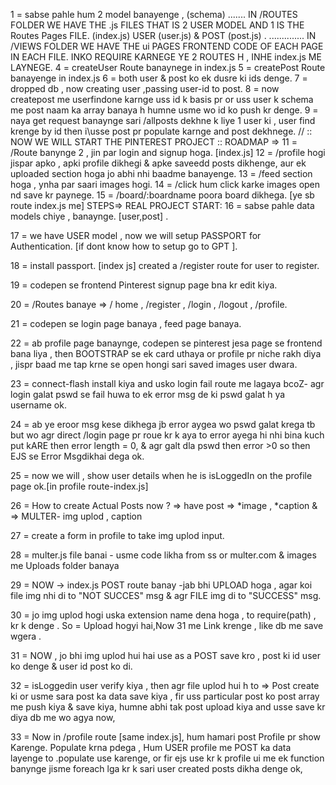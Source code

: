1 = sabse pahle hum 2 model banayenge , (schema) .......   IN   /ROUTES FOLDER WE HAVE THE .js  FILES THAT IS 2 USER  MODEL AND 1 IS THE Routes Pages FILE. (index.js)
USER (user.js) & POST (post.js) .  ..............    IN /VIEWS FOLDER WE HAVE THE ui PAGES FRONTEND CODE OF EACH PAGE IN EACH FILE. 
INKO REQUIRE KARNEGE YE 2 ROUTES H , INHE index.js ME LAYNEGE.
4 =  createUser Route banaynege         in index.js
5 =  createPost Route banayenge         in index.js
6 =  both user & post ko ek dusre ki ids denge.
7 = dropped db , now creating user ,passing user-id to post.
8 = now createpost me userfindone karnge uss id k basis pr or uss user k schema me post naam ka array banaya h humne usme wo id ko push kr denge.
9 = naya get request banaynge sari /allposts dekhne k liye  1 user ki , user find krenge by id then i\usse post pr populate karnge and post dekhnege.
//      ::  NOW WE WILL START THE PINTEREST PROJECT  :: ROADMAP =>
11 = /Route banynge 2 , jin par login and signup hoga.  [index.js]
12 = /profile hogi jispar apko , apki profile dikhegi & apke saveedd posts dikhenge, aur ek uploaded section hoga jo abhi nhi baadme banayenge.
13 = /feed section hoga , ynha par saari images hogi.
14 = /click hum click karke images open nd save kr paynege.
15 = /board/:boardname poora board dikhega. [ye sb route index.js me]         STEPS=> REAL PROJECT START:
16 = sabse pahle data models chiye , banaynge. [user,post] .

17 = we have USER model , now we will setup PASSPORT for Authentication. [if dont know how to setup go to GPT ].

18 = install passport. [index js] created a /register route for user to register.

19 = codepen se frontend Pinterest signup page bna kr edit kiya.

20 = /Routes banaye =>  / home , /register , /login , /logout , /profile.

21 = codepen se login page banaya , feed page banaya.

22 = ab profile page banaynge, codepen se pinterest jesa page se frontend bana liya , then BOOTSTRAP se ek card uthaya or profile pr niche rakh diya , jispr baad me tap krne se open hongi sari saved images user dwara.

23 = connect-flash install kiya and usko login fail route me lagaya bcoZ- agr login galat pswd se fail huwa to ek error msg de ki pswd galat h ya username ok.

24 = ab ye eroor msg kese dikhega jb error aygea wo pswd galat krega tb but wo agr direct /login page pr roue kr k aya to error ayega hi nhi bina kuch put kARE  then error length = 0, & agr galt dla pswd then error >0 so then EJS se Error Msgdikhai dega ok. 

25 = now we will , show user details when he is isLoggedIn on the profile page ok.[in profile route-index.js]

26 = How to create Actual Posts now ? => have post => *image , *caption & => MULTER- img uplod , caption 

27 = create a form in profile to take img uplod input.

28 = multer.js file banai - usme code likha from ss or multer.com & images me Uploads folder banaya

29 = NOW -> index.js  POST route banay -jab bhi UPLOAD hoga , agar koi file img nhi di to "NOT SUCCES" msg & agr FILE img di to "SUCCESS" msg.

30 = jo img uplod hogi uska extension name dena hoga , to require(path) , kr k denge . So = Upload hogyi hai,Now 31 me Link krenge , like db me save wgera .

31 = NOW , jo bhi img uplod hui hai use as a POST save kro , post ki id user ko denge & user id post ko di.

32 = isLoggedin user verify kiya , then agr file uplod hui h to => Post create ki or usme sara post ka data save kiya , fir uss particular post ko post array me push kiya & save kiya,                  humne abhi tak post upload kiya and usse save kr diya db me wo agya now,

33 = Now in /profile route [same index.js], hum     hamari post Profile pr show Karenge. Populate krna pdega , 
Hum USER profile me POST ka data layenge to .populate use karenge, or fir ejs use kr k profile ui me ek function banynge jisme foreach lga kr k sari user created posts dikha denge ok,